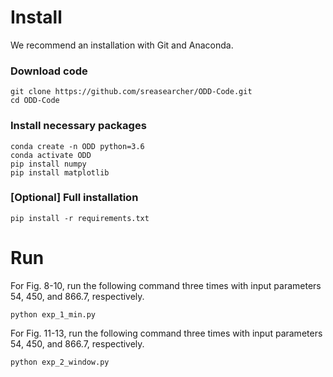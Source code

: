 # Install
We recommend an installation with Git and Anaconda. 
### Download code

	git clone https://github.com/sreasearcher/ODD-Code.git
	cd ODD-Code
### Install necessary packages
	conda create -n ODD python=3.6
	conda activate ODD
	pip install numpy
	pip install matplotlib
### [Optional] Full installation

	pip install -r requirements.txt

# Run
For Fig. 8-10, run the following command three times with input parameters 54, 450, and 866.7, respectively.

	python exp_1_min.py

For Fig. 11-13, run the following command three times with input parameters 54, 450, and 866.7, respectively.

	python exp_2_window.py
